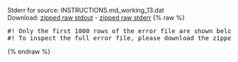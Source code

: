 Stderr for source:  INSTRUCTIONS.md_working_13.dat   
Download: [zipped raw stdout](INSTRUCTIONS.md_working_13.dat.plumed_master.stdout.txt.zip) - [zipped raw stderr](INSTRUCTIONS.md_working_13.dat.plumed_master.stderr.txt.zip) 
{% raw %}
<pre>
#! Only the first 1000 rows of the error file are shown below
#! To inspect the full error file, please download the zipped raw stderr file above
</pre>
{% endraw %}
